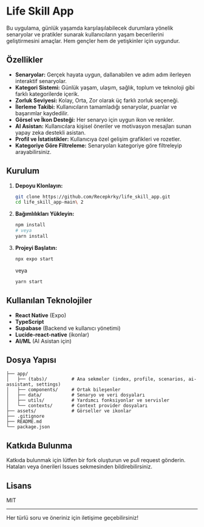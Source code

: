 # Life Skill App

Bu uygulama, günlük yaşamda karşılaşılabilecek durumlara yönelik senaryolar ve pratikler sunarak kullanıcıların yaşam becerilerini geliştirmesini amaçlar. Hem gençler hem de yetişkinler için uygundur.

## Özellikler

- **Senaryolar:** Gerçek hayata uygun, dallanabilen ve adım adım ilerleyen interaktif senaryolar.
- **Kategori Sistemi:** Günlük yaşam, ulaşım, sağlık, toplum ve teknoloji gibi farklı kategorilerde içerik.
- **Zorluk Seviyesi:** Kolay, Orta, Zor olarak üç farklı zorluk seçeneği.
- **İlerleme Takibi:** Kullanıcıların tamamladığı senaryolar, puanlar ve başarımlar kaydedilir.
- **Görsel ve İkon Desteği:** Her senaryo için uygun ikon ve renkler.
- **AI Asistan:** Kullanıcılara kişisel öneriler ve motivasyon mesajları sunan yapay zeka destekli asistan.
- **Profil ve İstatistikler:** Kullanıcıya özel gelişim grafikleri ve rozetler.
- **Kategoriye Göre Filtreleme:** Senaryoları kategoriye göre filtreleyip arayabilirsiniz.

## Kurulum

1. **Depoyu Klonlayın:**
   ```bash
   git clone https://github.com/Recepkrky/life_skill_app.git
   cd life_skill_app-main\ 2
   ```

2. **Bağımlılıkları Yükleyin:**
   ```bash
   npm install
   # veya
   yarn install
   ```

3. **Projeyi Başlatın:**
   ```bash
   npx expo start
   ```
   veya
   ```bash
   yarn start
   ```

## Kullanılan Teknolojiler

- **React Native** (Expo)
- **TypeScript**
- **Supabase** (Backend ve kullanıcı yönetimi)
- **Lucide-react-native** (ikonlar)
- **AI/ML** (AI Asistan için)

## Dosya Yapısı

```
├── app/
│   ├── (tabs)/         # Ana sekmeler (index, profile, scenarios, ai-assistant, settings)
│   ├── components/     # Ortak bileşenler
│   ├── data/           # Senaryo ve veri dosyaları
│   ├── utils/          # Yardımcı fonksiyonlar ve servisler
│   └── contexts/       # Context provider dosyaları
├── assets/             # Görseller ve ikonlar
├── .gitignore
├── README.md
└── package.json
```

## Katkıda Bulunma

Katkıda bulunmak için lütfen bir fork oluşturun ve pull request gönderin. Hataları veya önerileri Issues sekmesinden bildirebilirsiniz.

## Lisans

MIT

---

Her türlü soru ve öneriniz için iletişime geçebilirsiniz!
